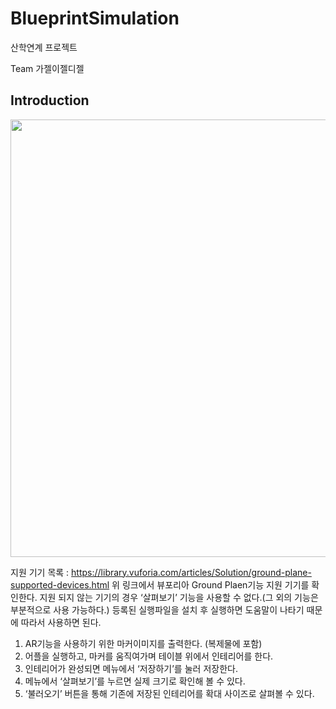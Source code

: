# BlueprintSimulation

산학연계 프로젝트

Team 가젤이젤디젤

 Introduction
 ------------
 <div>
  <img width="700" src="https://user-images.githubusercontent.com/33307479/40827208-e7bfd38c-65b7-11e8-843d-276e1d8fef35.png">
 </div>

지원 기기 목록 : https://library.vuforia.com/articles/Solution/ground-plane-supported-devices.html
위 링크에서 뷰포리아 Ground Plaen기능 지원 기기를 확인한다. 지원 되지 않는 기기의 경우 ‘살펴보기’ 기능을 사용할 수 없다.(그 외의 기능은 부분적으로 사용 가능하다.) 등록된 실행파일을 설치 후 실행하면 도움말이 나타기 때문에 따라서 사용하면 된다.

 1. AR기능을 사용하기 위한 마커이미지를 출력한다. (복제물에 포함)
 2. 어플을 실행하고, 마커를 움직여가며 테이블 위에서 인테리어를 한다. 
 3. 인테리어가 완성되면 메뉴에서 ‘저장하기’를 눌러 저장한다.
 4. 메뉴에서 ‘살펴보기’를 누르면 실제 크기로 확인해 볼 수 있다.
 5. ‘불러오기’ 버튼을 통해 기존에 저장된 인테리어를 확대 사이즈로 살펴볼 수 있다.
